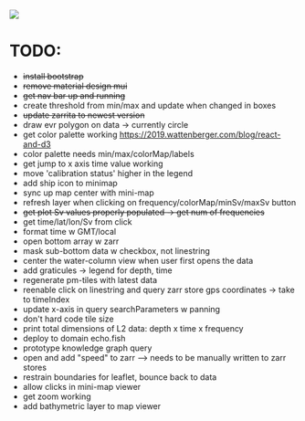 <h1 href="https://git.io/typing-svg">
<img src="https://readme-typing-svg.herokuapp.com/?lines=EchoFish&size=24" />

# TODO:
 - ~~install bootstrap~~
 - ~~remove material design mui~~
 - ~~get nav bar up and running~~
 - create threshold from min/max and update when changed in boxes
 - ~~update zarrita to newest version~~
 - draw evr polygon on data -> currently circle
 - get color palette working <https://2019.wattenberger.com/blog/react-and-d3>
 - color palette needs min/max/colorMap/labels
 - get jump to x axis time value working
 - move 'calibration status' higher in the legend
 - add ship icon to minimap
  - sync up map center with mini-map
 - refresh layer when clicking on frequency/colorMap/minSv/maxSv button
 - ~~get plot Sv values properly populated -> get num of frequencies~~
 - get time/lat/lon/Sv from click
 - format time w GMT/local
 - open bottom array w zarr
 - mask sub-bottom data w checkbox, not linestring
 - center the water-column view when user first opens the data
 - add graticules -> legend for depth, time
 - regenerate pm-tiles with latest data
 - reenable click on linestring and query zarr store gps coordinates -> take to timeIndex
 - update x-axis in query searchParameters w panning
 - don't hard code tile size
 - print total dimensions of L2 data: depth x time x frequency
 - deploy to domain echo.fish
 - prototype knowledge graph query
 - open and add "speed" to zarr --> needs to be manually written to zarr stores
 - restrain boundaries for leaflet, bounce back to data
 - allow clicks in mini-map viewer
 - get zoom working
 - add bathymetric layer to map viewer
